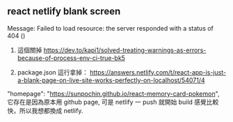 ## react netlify blank screen

Message: 
Failed to load resource: the server responded with a status of 404 ()





1. 這個關掉
https://dev.to/kapi1/solved-treating-warnings-as-errors-because-of-process-env-ci-true-bk5

2. package.json 這行拿掉：
https://answers.netlify.com/t/react-app-is-just-a-blank-page-on-live-site-works-perfectly-on-localhost/54071/4

"homepage": "https://sunpochin.github.io/react-memory-card-pokemon",
它存在是因為原本用 github page, 可是 netlify 一 push 就開始 build 感覺比較快，所以我想都換成 netlify.
 